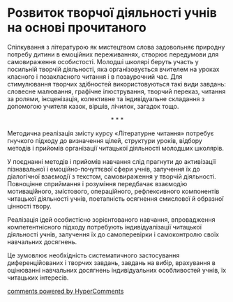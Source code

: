<div id="hypercomments_widget" class="js-hypercomments-widget invisible"></div>

Розвиток творчої діяльності учнів на основі прочитаного
=============================================

<p>Спілкування з літературою як мистецтвом слова задовольняє природну потребу дитини в емоційних переживаннях, створює передумови для самовираження особистості. Молодші школярі беруть участь у посильній творчій діяльності, яка організовується вчителем на уроках класного і позакласного читання і в позаурочний час. Для стимулювання творчих здібностей використовуються такі види завдань: словесне малювання, графічне ілюстрування, творчий переказ, читання за ролями, інсценізація, колективне та індивідуальне складання з допомогою учителя казок, віршів, лічилок, загадок тощо.</p>
<p align="center">*       *         *</p>
<p>Методична реалізація змісту курсу «Літературне читання» потребує гнучкого підходу до визначення цілей, структури уроків, відбору методів і прийомів організації читацької діяльності молодших школярів. </p>
<p>У поєднанні методів і прийомів навчання слід прагнути до активізації пізнавальної і емоційно-почуттєвої сфери учнів, залучення їх до діалогічної взаємодії з текстом, самовираження у творчій діяльності. Повноцінне сприймання і розуміння передбачає взаємодію мотиваційного, змістового, операційного, рефлексивного компонентів читацької діяльності учнів, поетапність осягнення смислової й образної цінності твору. </p>
<p>Реалізація ідей особистісно зорієнтованого навчання, впровадження компетентнісного підходу потребують індивідуалізації читацької діяльності учнів, залучення їх до самоперевірки і самоконтролю своїх навчальних досягнень.</p>
<p>Це зумовлює необхідність систематичного застосування диференційованих і творчих завдань, завдань на вибір, врахування в оцінюванні навчальних досягнень  індивідуальних особливостей учнів, їх читацьких інтересів.</p>


<div class="js-hypercomments-container">
<a href="http://hypercomments.com" class="hc-link" title="comments widget">comments powered by HyperComments</a>
</div>